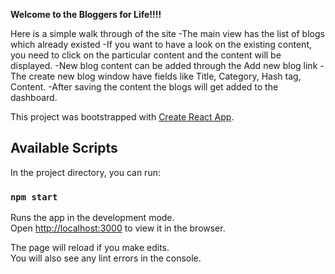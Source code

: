 <b>Welcome to the Bloggers for Life!!!!</b>

Here is a simple walk through of the site
-The main view has the list of blogs which already existed
-If you want to have a look on the existing content, you need to click on the particular content and the content will be displayed.
-New blog content can be added through the Add new blog link
-The create new blog window have fields like Title, Category, Hash tag, Content.
-After saving the content the blogs will get added to the dashboard.

This project was bootstrapped with [Create React App](https://github.com/facebook/create-react-app).

## Available Scripts

In the project directory, you can run:

### `npm start`

Runs the app in the development mode.<br>
Open [http://localhost:3000](http://localhost:3000) to view it in the browser.

The page will reload if you make edits.<br>
You will also see any lint errors in the console.